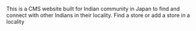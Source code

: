 This is a CMS website built for Indian community in Japan to find and connect with other Indians in their locality.
Find a store or add a store in a locality
